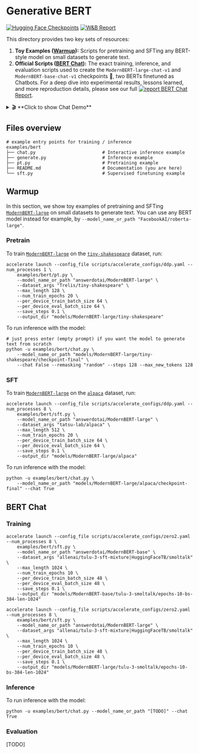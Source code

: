# Generative BERT

<!-- ### 🤗 BERT Chat Checkpoints
* `ModernBERT-large-chat-v1`
* `ModernBERT-base-chat-v1`

This directory provides (1) toy examples of pretraining and SFTing any BERT model and (2) the exact training / inference / evaluation scripts for the two BERT Chat checkpoints, two [ModernBERT-chat](https://arxiv.org/abs/2412.13663) models finetuned for instruction following.

See [![blog](https://img.shields.io/badge/W&B-white?logo=weightsandbiases) **Report**](https://wandb.ai/asap-zzhou/dllm/reports/dLLM-Generative-BERT--VmlldzoxNDg0MzExNg) for experimental results, lessons learned and more reproduction details.

<details>
<summary>🎬 Click to show Chat Demo</summary>

<p align="center" style="margin-top: 15px;">
    <img src="/examples/bert/assets/chat.gif" alt="chat" width="70%">
</p>
<p align="center">
  <em>
    Chat with <a href="[TODO]"><code>ModernBERT-large-chat-v1</code></a>. See <a href="/examples/bert/README.md/#inference">Inference</a> for details.
  </em>
</p>
</details> -->

[![Hugging Face Checkpoints](https://img.shields.io/badge/Hugging%20Face-Checkpoints-yellow)]([TODO])
[![W&B Report](https://img.shields.io/badge/W&B-Report-white?logo=weightsandbiases)](https://wandb.ai/asap-zzhou/dllm/reports/dLLM-Generative-BERT--VmlldzoxNDg0MzExNg)

This directory provides two key sets of resources:

1.  **Toy Examples ([Warmup](#warmup)):** Scripts for pretraining and SFTing any BERT-style model on small datasets to generate text.
2.  **Official Scripts ([BERT Chat](#bert-chat)):** The exact training, inference, and evaluation scripts used to create the `ModernBERT-large-chat-v1` and `ModernBERT-base-chat-v1` checkpoints 🤗, two BERTs finetuned as Chatbots. For a deep dive into experimental results, lessons learned, and more reproduction details, please see our full [![report](https://img.shields.io/badge/W&B-black?logo=weightsandbiases) BERT Chat Report](https://wandb.ai/asap-zzhou/dllm/reports/dLLM-Generative-BERT--VmlldzoxNDg0MzExNg).

<details>
<summary>🎬 **Click to show Chat Demo**</summary>

<p align="center" style="margin-top: 15px;">
    <img src="/examples/bert/assets/chat.gif" alt="chat" width="70%">
</p>
<p align="center">
  <em>
    Chat with <a href="[TODO]"><code>ModernBERT-large-chat-v1</code></a>. See <a href="/examples/bert/README.md/#inference">Inference</a> for details.
  </em>
</p>

</details>


<!-- ## Table of Contents
- [Files overview](#files-overview)
- [Warmup](#warmup)
- [BERT Chat](#bert-chat) -->

## Files overview
```
# example entry points for training / inference
examples/bert
├── chat.py                         # Interactive inference example
├── generate.py                     # Inference example
├── pt.py                           # Pretraining example
├── README.md                       # Documentation (you are here)
└── sft.py                          # Supervised finetuning example
```


## Warmup

In this section, we show toy examples of pretraining and SFTing [`ModernBERT-large`](https://huggingface.co/answerdotai/ModernBERT-large) on small datasets to generate text.
You can use any BERT model instead for example, by `--model_name_or_path "FacebookAI/roberta-large"`.

### Pretrain

To train [`ModernBERT-large`](https://huggingface.co/answerdotai/ModernBERT-large) on the [`tiny-shakespeare`](https://huggingface.co/datasets/Trelis/tiny-shakespeare) dataset, run:
```shell
accelerate launch --config_file scripts/accelerate_configs/ddp.yaml --num_processes 1 \
    examples/bert/pt.py \
    --model_name_or_path "answerdotai/ModernBERT-large" \
    --dataset_args "Trelis/tiny-shakespeare" \
    --max_length 128 \
    --num_train_epochs 20 \
    --per_device_train_batch_size 64 \
    --per_device_eval_batch_size 64 \
    --save_steps 0.1 \
    --output_dir "models/ModernBERT-large/tiny-shakespeare"
```

To run inference with the model:
```shell
# just press enter (empty prompt) if you want the model to generate text from scratch 
python -u examples/bert/chat.py \
    --model_name_or_path "models/ModernBERT-large/tiny-shakespeare/checkpoint-final" \
    --chat False --remasking "random" --steps 128 --max_new_tokens 128
```

### SFT

To train [`ModernBERT-large`](https://huggingface.co/answerdotai/ModernBERT-large) on the [`alpaca`](https://huggingface.co/datasets/tatsu-lab/alpaca) dataset, run:
```shell
accelerate launch --config_file scripts/accelerate_configs/ddp.yaml --num_processes 8 \
    examples/bert/sft.py \
    --model_name_or_path "answerdotai/ModernBERT-large" \
    --dataset_args "tatsu-lab/alpaca" \
    --max_length 512 \
    --num_train_epochs 20 \
    --per_device_train_batch_size 64 \
    --per_device_eval_batch_size 64 \
    --save_steps 0.1 \
    --output_dir "models/ModernBERT-large/alpaca"
```

To run inference with the model:
```shell
python -u examples/bert/chat.py \
    --model_name_or_path "models/ModernBERT-large/alpaca/checkpoint-final" --chat True
```

## BERT Chat

### Training

```shell
accelerate launch --config_file scripts/accelerate_configs/zero2.yaml --num_processes 8 \
    examples/bert/sft.py \
    --model_name_or_path "answerdotai/ModernBERT-base" \
    --dataset_args "allenai/tulu-3-sft-mixture|HuggingFaceTB/smoltalk" \
    --max_length 1024 \
    --num_train_epochs 10 \
    --per_device_train_batch_size 48 \
    --per_device_eval_batch_size 48 \
    --save_steps 0.1 \
    --output_dir "models/ModernBERT-base/tulu-3-smoltalk/epochs-10-bs-384-len-1024"

accelerate launch --config_file scripts/accelerate_configs/zero2.yaml --num_processes 8 \
    examples/bert/sft.py \
    --model_name_or_path "answerdotai/ModernBERT-large" \
    --dataset_args "allenai/tulu-3-sft-mixture|HuggingFaceTB/smoltalk" \
    --max_length 1024 \
    --num_train_epochs 10 \
    --per_device_train_batch_size 48 \
    --per_device_eval_batch_size 48 \
    --save_steps 0.1 \
    --output_dir "models/ModernBERT-large/tulu-3-smoltalk/epochs-10-bs-384-len-1024"
```

### Inference

To run inference with the model:
```shell
python -u examples/bert/chat.py --model_name_or_path "[TODO]" --chat True
```

### Evaluation
[TODO]

